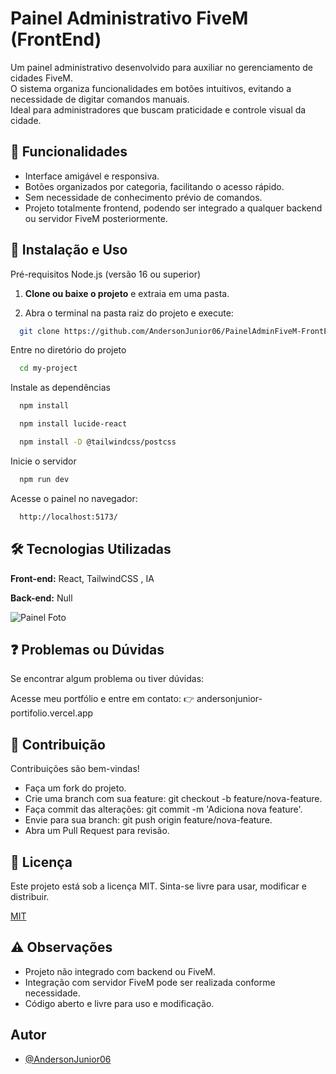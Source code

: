 # Painel Administrativo FiveM (FrontEnd)

Um painel administrativo desenvolvido para auxiliar no gerenciamento de cidades FiveM.  
O sistema organiza funcionalidades em botões intuitivos, evitando a necessidade de digitar comandos manuais.  
Ideal para administradores que buscam praticidade e controle visual da cidade.



## 📌 Funcionalidades

- Interface amigável e responsiva.
- Botões organizados por categoria, facilitando o acesso rápido.
- Sem necessidade de conhecimento prévio de comandos.
- Projeto totalmente frontend, podendo ser integrado a qualquer backend ou servidor FiveM posteriormente.

## 🚀 Instalação e Uso

Pré-requisitos
Node.js (versão 16 ou superior)


1. **Clone ou baixe o projeto** e extraia em uma pasta.  

2. Abra o terminal na pasta raiz do projeto e execute:

```bash
  git clone https://github.com/AndersonJunior06/PainelAdminFiveM-FrontEnd.git
```

Entre no diretório do projeto

```bash
  cd my-project
```

Instale as dependências

```bash
  npm install
```
```bash
  npm install lucide-react
```
```bash
  npm install -D @tailwindcss/postcss
```

Inicie o servidor

```bash
  npm run dev
```

Acesse o painel no navegador:
```bash
  http://localhost:5173/
```


## 🛠️ Tecnologias Utilizadas

**Front-end:** React, TailwindCSS , IA

**Back-end:** Null


![Painel Foto](https://i.imgur.com/w4Lf33G.png)


## ❓ Problemas ou Dúvidas

Se encontrar algum problema ou tiver dúvidas:

Acesse meu portfólio e entre em contato:
👉 andersonjunior-portifolio.vercel.app


## 🤝 Contribuição
Contribuições são bem-vindas!

- Faça um fork do projeto.
- Crie uma branch com sua feature: git checkout -b feature/nova-feature.
- Faça commit das alterações: git commit -m 'Adiciona nova feature'.
- Envie para sua branch: git push origin feature/nova-feature.
- Abra um Pull Request para revisão.
## 📄 Licença
Este projeto está sob a licença MIT. Sinta-se livre para usar, modificar e distribuir.

[MIT](https://choosealicense.com/licenses/mit/)


## ⚠️ Observações

- Projeto não integrado com backend ou FiveM.
- Integração com servidor FiveM pode ser realizada conforme necessidade.
- Código aberto e livre para uso e modificação.

## Autor

- [@AndersonJunior06](https://github.com/AndersonJunior06)
